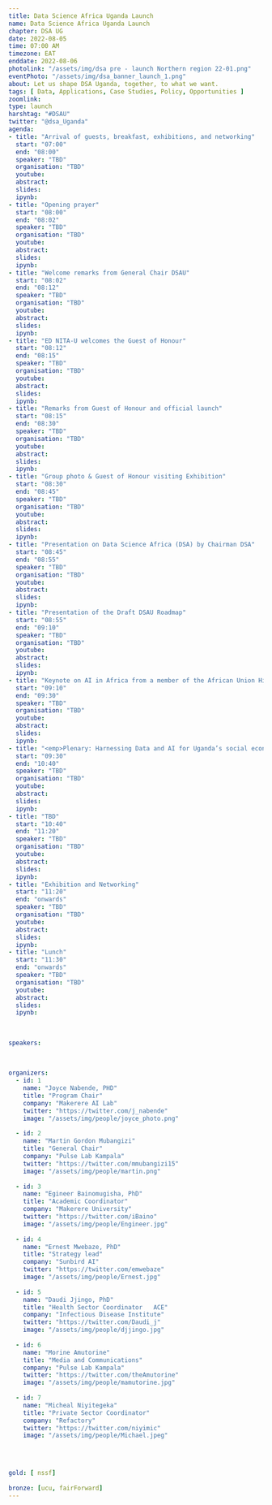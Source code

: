 ```yaml
---
title: Data Science Africa Uganda Launch
name: Data Science Africa Uganda Launch
chapter: DSA UG
date: 2022-08-05
time: 07:00 AM
timezone: EAT
enddate: 2022-08-06
photolink: "/assets/img/dsa pre - launch Northern region 22-01.png"
eventPhoto: "/assets/img/dsa_banner_launch_1.png"
about: Let us shape DSA Uganda, together, to what we want.
tags: [ Data, Applications, Case Studies, Policy, Opportunities ]
zoomlink: 
type: launch
harshtag: "#DSAU"
twitter: "@dsa_Uganda"
agenda: 
- title: "Arrival of guests, breakfast, exhibitions, and networking"
  start: "07:00"
  end: "08:00"
  speaker: "TBD" 
  organisation: "TBD"
  youtube:
  abstract:
  slides:
  ipynb:
- title: "Opening prayer"
  start: "08:00"
  end: "08:02"
  speaker: "TBD"
  organisation: "TBD"
  youtube:
  abstract:
  slides: 
  ipynb:
- title: "Welcome remarks from General Chair DSAU"
  start: "08:02"
  end: "08:12"
  speaker: "TBD"
  organisation: "TBD"
  youtube:
  abstract: 
  slides: 
  ipynb:
- title: "ED NITA-U welcomes the Guest of Honour"
  start: "08:12"
  end: "08:15"
  speaker: "TBD"
  organisation: "TBD"
  youtube:
  abstract:
  slides: 
  ipynb:
- title: "Remarks from Guest of Honour and official launch"
  start: "08:15"
  end: "08:30"
  speaker: "TBD" 
  organisation: "TBD"
  youtube:
  abstract:
  slides:
  ipynb:
- title: "Group photo & Guest of Honour visiting Exhibition"
  start: "08:30"
  end: "08:45"
  speaker: "TBD"
  organisation: "TBD"
  youtube:
  abstract:
  slides: 
  ipynb:
- title: "Presentation on Data Science Africa (DSA) by Chairman DSA"
  start: "08:45"
  end: "08:55"
  speaker: "TBD"
  organisation: "TBD"
  youtube:
  abstract:
  slides: 
  ipynb:
- title: "Presentation of the Draft DSAU Roadmap"
  start: "08:55"
  end: "09:10"
  speaker: "TBD"
  organisation: "TBD"
  youtube:
  abstract:
  slides: 
  ipynb:
- title: "Keynote on AI in Africa from a member of the African Union High Level Panel on Emerging Technologies (APET)"
  start: "09:10"
  end: "09:30"
  speaker: "TBD"
  organisation: "TBD"
  youtube:
  abstract:
  slides: 
  ipynb:
- title: "<emp>Plenary: Harnessing Data and AI for Uganda’s social economic development.</emp><br>Panellists from Private sector -, Academia, Government, Civil society, Research think-tanks."
  start: "09:30"
  end: "10:40"
  speaker: "TBD"
  organisation: "TBD"
  youtube:
  abstract:
  slides: 
  ipynb:
- title: "TBD"
  start: "10:40"
  end: "11:20"
  speaker: "TBD" 
  organisation: "TBD"
  youtube:
  abstract:
  slides:
  ipynb:
- title: "Exhibition and Networking"
  start: "11:20"
  end: "onwards"
  speaker: "TBD" 
  organisation: "TBD"
  youtube:
  abstract:
  slides:
  ipynb:
- title: "Lunch"
  start: "11:30"
  end: "onwards"
  speaker: "TBD" 
  organisation: "TBD"
  youtube:
  abstract:
  slides:
  ipynb:
  
  
  
speakers: 
  
  
  
organizers: 
  - id: 1
    name: "Joyce Nabende, PHD"
    title: "Program Chair"
    company: "Makerere AI Lab"
    twitter: "https://twitter.com/j_nabende"
    image: "/assets/img/people/joyce_photo.png"
   
  - id: 2
    name: "Martin Gordon Mubangizi"
    title: "General Chair"
    company: "Pulse Lab Kampala"
    twitter: "https://twitter.com/mmubangizi15"
    image: "/assets/img/people/martin.png"
   
  - id: 3
    name: "Egineer Bainomugisha, PhD"
    title: "Academic Coordinator"
    company: "Makerere University"
    twitter: "https://twitter.com/iBaino"
    image: "/assets/img/people/Engineer.jpg"
   
  - id: 4
    name: "Ernest Mwebaze, PhD"
    title: "Strategy lead"
    company: "Sunbird AI"
    twitter: "https://twitter.com/emwebaze"
    image: "/assets/img/people/Ernest.jpg"
    
  - id: 5
    name: "Daudi Jjingo, PhD"
    title: "Health Sector Coordinator	ACE"
    company: "Infectious Disease Institute"
    twitter: "https://twitter.com/Daudi_j"
    image: "/assets/img/people/djjingo.jpg"
    
  - id: 6
    name: "Morine Amutorine"
    title: "Media and Communications"
    company: "Pulse Lab Kampala"
    twitter: "https://twitter.com/theAmutorine"
    image: "/assets/img/people/mamutorine.jpg"
    
  - id: 7
    name: "Micheal Niyitegeka"
    title: "Private Sector Coordinator"
    company: "Refactory"
    twitter: "https://twitter.com/niyimic"
    image: "/assets/img/people/Michael.jpeg"
    

  
    
gold: [ nssf]  
     
bronze: [ucu, fairForward]
---
```


        